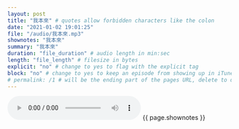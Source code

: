 ```yaml
---
layout: post
title: "我本來" # quotes allow forbidden characters like the colon
date: "2021-01-02 19:01:25"
file: "/audio/我本來.mp3"
shownotes: "我本來"
summary: "我本來"
duration: "file_duration" # audio length in min:sec
length: "file_length" # filesize in bytes
explicit: "no" # change to yes to flag with the explicit tag
block: "no" # change to yes to keep an episode from showing up in iTunes
# permalink: /1 # will be the ending part of the pages URL, delete to default to the title
---
```


<audio controls>
<source src="{{site.url}}{{site.baseurl}}{{ page.file }}" type="audio/x-mp3">
Your browser does not support the audio element.
</audio>
{{ page.shownotes }}
